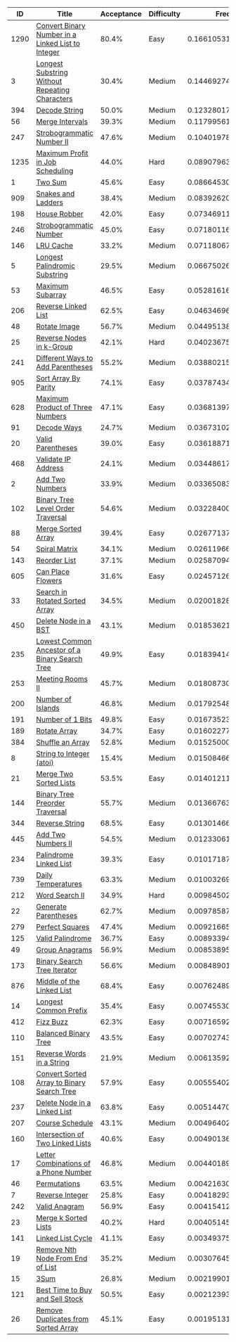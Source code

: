 |ID|Title|Acceptance|Difficulty|Frequency|
|----|-----|----|---|---|
|1290|[Convert Binary Number in a Linked List to Integer]( https://leetcode.com/problems/convert-binary-number-in-a-linked-list-to-integer)|80.4%|Easy|0.1661053170661279|
|3|[Longest Substring Without Repeating Characters]( https://leetcode.com/problems/longest-substring-without-repeating-characters)|30.4%|Medium|0.14469274653374686|
|394|[Decode String]( https://leetcode.com/problems/decode-string)|50.0%|Medium|0.1232801760013658|
|56|[Merge Intervals]( https://leetcode.com/problems/merge-intervals)|39.3%|Medium|0.11799561042069451|
|247|[Strobogrammatic Number II]( https://leetcode.com/problems/strobogrammatic-number-ii)|47.6%|Medium|0.1040197878075301|
|1235|[Maximum Profit in Job Scheduling]( https://leetcode.com/problems/maximum-profit-in-job-scheduling)|44.0%|Hard|0.08907963005368878|
|1|[Two Sum]( https://leetcode.com/problems/two-sum)|45.6%|Easy|0.08664530282302181|
|909|[Snakes and Ladders]( https://leetcode.com/problems/snakes-and-ladders)|38.4%|Medium|0.08392620769993404|
|198|[House Robber]( https://leetcode.com/problems/house-robber)|42.0%|Easy|0.07346911266426392|
|246|[Strobogrammatic Number]( https://leetcode.com/problems/strobogrammatic-number)|45.0%|Easy|0.07180116605580686|
|146|[LRU Cache]( https://leetcode.com/problems/lru-cache)|33.2%|Medium|0.07118067822062889|
|5|[Longest Palindromic Substring]( https://leetcode.com/problems/longest-palindromic-substring)|29.5%|Medium|0.0667502613531191|
|53|[Maximum Subarray]( https://leetcode.com/problems/maximum-subarray)|46.5%|Easy|0.052816160704876255|
|206|[Reverse Linked List]( https://leetcode.com/problems/reverse-linked-list)|62.5%|Easy|0.046346967254127305|
|48|[Rotate Image]( https://leetcode.com/problems/rotate-image)|56.7%|Medium|0.04495138786226632|
|25|[Reverse Nodes in k-Group]( https://leetcode.com/problems/reverse-nodes-in-k-group)|42.1%|Hard|0.040236757867738004|
|241|[Different Ways to Add Parentheses]( https://leetcode.com/problems/different-ways-to-add-parentheses)|55.2%|Medium|0.03880215185647971|
|905|[Sort Array By Parity]( https://leetcode.com/problems/sort-array-by-parity)|74.1%|Easy|0.03787434929243582|
|628|[Maximum Product of Three Numbers]( https://leetcode.com/problems/maximum-product-of-three-numbers)|47.1%|Easy|0.03681397312271631|
|91|[Decode Ways]( https://leetcode.com/problems/decode-ways)|24.7%|Medium|0.03673102791879485|
|20|[Valid Parentheses]( https://leetcode.com/problems/valid-parentheses)|39.0%|Easy|0.03618871742239114|
|468|[Validate IP Address]( https://leetcode.com/problems/validate-ip-address)|24.1%|Medium|0.0344861760711693|
|2|[Add Two Numbers]( https://leetcode.com/problems/add-two-numbers)|33.9%|Medium|0.033650830145699084|
|102|[Binary Tree Level Order Traversal]( https://leetcode.com/problems/binary-tree-level-order-traversal)|54.6%|Medium|0.03228400889291332|
|88|[Merge Sorted Array]( https://leetcode.com/problems/merge-sorted-array)|39.4%|Easy|0.02677137871391415|
|54|[Spiral Matrix]( https://leetcode.com/problems/spiral-matrix)|34.1%|Medium|0.02611966966892215|
|143|[Reorder List]( https://leetcode.com/problems/reorder-list)|37.1%|Medium|0.025870945598649286|
|605|[Can Place Flowers]( https://leetcode.com/problems/can-place-flowers)|31.6%|Easy|0.02457126073050533|
|33|[Search in Rotated Sorted Array]( https://leetcode.com/problems/search-in-rotated-sorted-array)|34.5%|Medium|0.0200182839715896|
|450|[Delete Node in a BST]( https://leetcode.com/problems/delete-node-in-a-bst)|43.1%|Medium|0.018536211907915243|
|235|[Lowest Common Ancestor of a Binary Search Tree]( https://leetcode.com/problems/lowest-common-ancestor-of-a-binary-search-tree)|49.9%|Easy|0.018394142155974434|
|253|[Meeting Rooms II]( https://leetcode.com/problems/meeting-rooms-ii)|45.7%|Medium|0.018087309810579388|
|200|[Number of Islands]( https://leetcode.com/problems/number-of-islands)|46.8%|Medium|0.017925481766054456|
|191|[Number of 1 Bits]( https://leetcode.com/problems/number-of-1-bits)|49.8%|Easy|0.01673523624045844|
|189|[Rotate Array]( https://leetcode.com/problems/rotate-array)|34.7%|Easy|0.016022774188122292|
|384|[Shuffle an Array]( https://leetcode.com/problems/shuffle-an-array)|52.8%|Medium|0.015250009609723824|
|8|[String to Integer (atoi)]( https://leetcode.com/problems/string-to-integer-atoi)|15.4%|Medium|0.015084664273571906|
|21|[Merge Two Sorted Lists]( https://leetcode.com/problems/merge-two-sorted-lists)|53.5%|Easy|0.014012111332134735|
|144|[Binary Tree Preorder Traversal]( https://leetcode.com/problems/binary-tree-preorder-traversal)|55.7%|Medium|0.013667638728663807|
|344|[Reverse String]( https://leetcode.com/problems/reverse-string)|68.5%|Easy|0.013014662307854044|
|445|[Add Two Numbers II]( https://leetcode.com/problems/add-two-numbers-ii)|54.5%|Medium|0.01233061245747872|
|234|[Palindrome Linked List]( https://leetcode.com/problems/palindrome-linked-list)|39.3%|Easy|0.010171877938733932|
|739|[Daily Temperatures]( https://leetcode.com/problems/daily-temperatures)|63.3%|Medium|0.010032690121814417|
|212|[Word Search II]( https://leetcode.com/problems/word-search-ii)|34.9%|Hard|0.009845021678804893|
|22|[Generate Parentheses]( https://leetcode.com/problems/generate-parentheses)|62.7%|Medium|0.009785877810632554|
|279|[Perfect Squares]( https://leetcode.com/problems/perfect-squares)|47.4%|Medium|0.009216655104924008|
|125|[Valid Palindrome]( https://leetcode.com/problems/valid-palindrome)|36.7%|Easy|0.008933948641551634|
|49|[Group Anagrams]( https://leetcode.com/problems/group-anagrams)|56.9%|Medium|0.008538951314232168|
|173|[Binary Search Tree Iterator]( https://leetcode.com/problems/binary-search-tree-iterator)|56.6%|Medium|0.008489015324911316|
|876|[Middle of the Linked List]( https://leetcode.com/problems/middle-of-the-linked-list)|68.4%|Easy|0.007624893975696915|
|14|[Longest Common Prefix]( https://leetcode.com/problems/longest-common-prefix)|35.4%|Easy|0.00745530292090591|
|412|[Fizz Buzz]( https://leetcode.com/problems/fizz-buzz)|62.3%|Easy|0.007165921026143679|
|110|[Balanced Binary Tree]( https://leetcode.com/problems/balanced-binary-tree)|43.5%|Easy|0.007027435807456887|
|151|[Reverse Words in a String]( https://leetcode.com/problems/reverse-words-in-a-string)|21.9%|Medium|0.0061359296669270605|
|108|[Convert Sorted Array to Binary Search Tree]( https://leetcode.com/problems/convert-sorted-array-to-binary-search-tree)|57.9%|Easy|0.005554027051374908|
|237|[Delete Node in a Linked List]( https://leetcode.com/problems/delete-node-in-a-linked-list)|63.8%|Easy|0.005144705881237697|
|207|[Course Schedule]( https://leetcode.com/problems/course-schedule)|43.1%|Medium|0.004964021114211758|
|160|[Intersection of Two Linked Lists]( https://leetcode.com/problems/intersection-of-two-linked-lists)|40.6%|Easy|0.004901369939720486|
|17|[Letter Combinations of a Phone Number]( https://leetcode.com/problems/letter-combinations-of-a-phone-number)|46.8%|Medium|0.0044018999217624675|
|46|[Permutations]( https://leetcode.com/problems/permutations)|63.5%|Medium|0.004216302230139218|
|7|[Reverse Integer]( https://leetcode.com/problems/reverse-integer)|25.8%|Easy|0.00418293972984512|
|242|[Valid Anagram]( https://leetcode.com/problems/valid-anagram)|56.9%|Easy|0.004154123743115972|
|23|[Merge k Sorted Lists]( https://leetcode.com/problems/merge-k-sorted-lists)|40.2%|Hard|0.004051459000748015|
|141|[Linked List Cycle]( https://leetcode.com/problems/linked-list-cycle)|41.1%|Easy|0.0034937584669245472|
|19|[Remove Nth Node From End of List]( https://leetcode.com/problems/remove-nth-node-from-end-of-list)|35.2%|Medium|0.003076452203393495|
|15|[3Sum]( https://leetcode.com/problems/3sum)|26.8%|Medium|0.0021990113314367685|
|121|[Best Time to Buy and Sell Stock]( https://leetcode.com/problems/best-time-to-buy-and-sell-stock)|50.5%|Easy|0.0021239321954525975|
|26|[Remove Duplicates from Sorted Array]( https://leetcode.com/problems/remove-duplicates-from-sorted-array)|45.1%|Easy|0.0019513153174351963|

